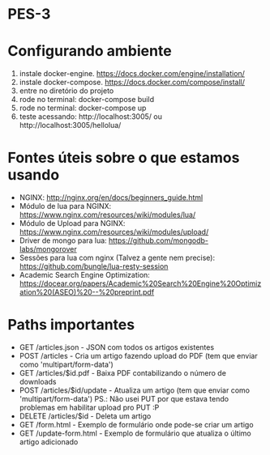 # PES-3

# Configurando ambiente
1. instale docker-engine. https://docs.docker.com/engine/installation/
2. instale docker-compose. https://docs.docker.com/compose/install/
3. entre no diretório do projeto
4. rode no terminal: docker-compose build
5. rode no terminal: docker-compose up
6. teste acessando: http://localhost:3005/ ou http://localhost:3005/hellolua/



# Fontes úteis sobre o que estamos usando
* NGINX: http://nginx.org/en/docs/beginners_guide.html
* Módulo de lua para NGINX: https://www.nginx.com/resources/wiki/modules/lua/
* Módulo de Upload para NGINX: https://www.nginx.com/resources/wiki/modules/upload/
* Driver de mongo para lua: https://github.com/mongodb-labs/mongorover
* Sessões para lua com nginx (Talvez a gente nem precise): https://github.com/bungle/lua-resty-session
* Academic Search Engine Optimization: https://docear.org/papers/Academic%20Search%20Engine%20Optimization%20(ASEO)%20--%20preprint.pdf

# Paths importantes
* GET /articles.json - JSON com todos os artigos existentes
* POST /articles - Cria um artigo fazendo upload do PDF (tem que enviar como 'multipart/form-data')
* GET /articles/$id.pdf - Baixa PDF contabilizando o número de downloads
* POST /articles/$id/update - Atualiza um artigo  (tem que enviar como 'multipart/form-data') PS.: Não usei PUT por que estava tendo problemas em habilitar upload pro PUT :P
* DELETE /articles/$id - Deleta um artigo
* GET /form.html - Exemplo de formulário onde pode-se criar um artigo
* GET /update-form.html - Exemplo de formulário que atualiza o último artigo adicionado

